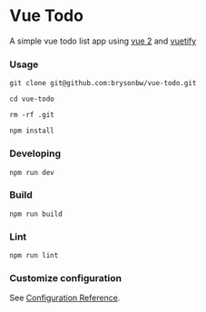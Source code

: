 # Vue Todo 

A simple vue todo list app using [vue 2](https://v2.vuejs.org/v2/guide/) and [vuetify](https://v2.vuetifyjs.com/en/)


### Usage
```
git clone git@github.com:brysonbw/vue-todo.git

cd vue-todo

rm -rf .git 

npm install
```

### Developing
```
npm run dev
```

### Build
```
npm run build
```

### Lint
```
npm run lint
```

### Customize configuration
See [Configuration Reference](https://cli.vuejs.org/config/).
